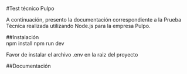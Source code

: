 #Test técnico Pulpo

A continuación, presento la documentación correspondiente a la Prueba Técnica realizada utilizando Node.js para la empresa Pulpo.

##Instalación  
npm install 
npm run dev

Favor de instalar el archivo .env en la raiz del proyecto

##Documentación
